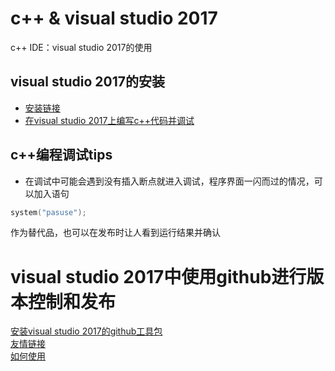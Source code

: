 # c++ & visual studio 2017
c++ IDE：visual  studio 2017的使用
## visual studio 2017的安装
* [安装链接](https://www.visualstudio.com/zh-hans/?rr=https%3A%2F%2Fwww.bing.com%2F)
* [在visual studio 2017上编写c++代码并调试](https://docs.microsoft.com/zh-cn/cpp/build/vscpp-step-1-create)
## c++编程调试tips
* 在调试中可能会遇到没有插入断点就进入调试，程序界面一闪而过的情况，可以加入语句
```c++
system("pasuse");
```
  作为替代品，也可以在发布时让人看到运行结果并确认
# visual studio 2017中使用github进行版本控制和发布
[安装visual studio 2017的github工具包](https://visualstudio.github.com/)    
[友情链接](https://github.com/github/VisualStudio)    
[如何使用](https://services.github.com/on-demand/windows/visual-studio)
